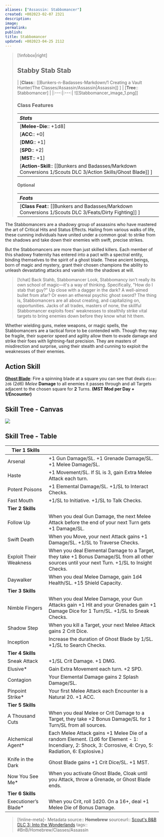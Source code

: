 ```yaml
---
aliases: ["Assassin: Stabbomancer"]
created: +002023-02-07 2321
description: 
image: 
permalink: 
publish: 
title: Stabbomancer
updated: +002023-04-25 2112
---
```



>[!infobox|right]
>## Stabby Stab Stab
> | [**Class**:: [[Bunkers-n-Badasses-Markdown/1 Creating a Vault Hunter/The Classes/Assassin/Assassin|Assassin]] ] | [**Tree**:: Stabbomancer] |
> |:---:|:---:|
> ![[Stabbomancer_image_1.png]]
> ### Class Features
> | ***Stats*** |
> |:---|
> | [**Melee-Die**:: +1d8] |
> | [**ACC**:: +0] |
> | [**DMG**:: +1] |
> | [**SPD**:: +2] |
> |[**MST**::  +1] |
> | [**Action-Skill**:: [[Bunkers and Badasses/Markdown Conversions 1/Scouts DLC 3/Action Skills/Ghost Blade]] ] |
> #### Optional
> | ***Feats*** |
> |:---|
> | [**Class Feat**:: [[Bunkers and Badasses/Markdown Conversions 1/Scouts DLC 3/Feats/Dirty Fighting]] ] |

The Stabbomancers are a shadowy group of assassins who have mastered the art of Critical Hits and Status Effects. Hailing from various walks of life, these cunning individuals have united under a common goal: to strike from the shadows and take down their enemies with swift, precise strikes.

But the Stabbomancers are more than just skilled killers. Each member of this shadowy fraternity has entered into a pact with a spectral entity, binding themselves to the spirit of a ghost blade. These ancient beings, born of magic and mystery, grant their chosen champions the ability to unleash devastating attacks and vanish into the shadows at will.

> [!chat] Back Stahb, Stabbomancer
> Look, Stabbomancy isn't really its own school of magic—it's a way of thinking. Specifically, "How do I stab that guy?" Up close with a dagger in the dark? A well-aimed bullet from afar? Or even an ethereal psychic ghost sword? The thing is, Stabbomancers are all about creating, and capitalizing on, opportunities. Jacks of all trades, masters of none, the skillful Stabbomancer exploits foes' weaknesses to stealthily strike vital targets to bring enemies down before they know what hit them.

Whether wielding guns, melee weapons, or magic spells, the Stabbomancers are a tactical force to be contended with. Though they may be fragile, their superior speed and agility allow them to evade damage and strike their foes with lightning-fast precision. They are masters of misdirection and surprise, using their stealth and cunning to exploit the weaknesses of their enemies.

## Action Skill

**[Ghost Blade](Bunkers%20and%20Badasses/Markdown%20Conversions%201/Scouts%20DLC%203/Action%20Skills/Ghost%20Blade.md)**: Fire a spinning blade at a square you can see that deals `dice: 2d6` (2d6) *Melee* **Damage** to all enemies it passes through and all Targets adjacent to the chosen square for **2** Turns.
**(MST Mod per Day + 1/Encounter)**

## Skill Tree - Canvas

![](Bunkers%20and%20Badasses/Z_Archived/Stabbomancer-ST2/Stabbomancer/zz-attachment/Stabbo-Skill-Tree.canvas)

## Skill Tree - Table

| Tier 1 Skills          |                                                                                                                                                           |
| ---------------------- | --------------------------------------------------------------------------------------------------------------------------------------------------------- |
| Arsenal                | +1 Gun Damage/SL. +1 Grenade Damage/SL. +1 Melee Damage/SL.                                                                                               |
| Haste                  | +1 Movement/SL. If SL is 3, gain Extra Melee Attack each turn.                                                                                            |
| Potent Poisons         | +1 Elemental Damage/SL. +1/SL to Interact Checks.                                                                                                         |
| Fast Mouth             | +1/SL to Initiative. +1/SL to Talk Checks.                                                                                                                |
| **Tier 2 Skills**      |                                                                                                                                                           |
| Follow Up              | When you deal Gun Damage, the next Melee Attack before the end of your next Turn gets +1 Damage/SL.                                                       |
| Swift Death            | When you Move, your next Attack gains +1 Damage/SL. +1/SL to Traverse Checks.                                                                             |
| Exploit Their Weakness | When you deal Elemental Damage to a Target, they take +1 Bonus Damage/SL from all other sources until your next Turn. +1/SL to Insight Checks.            |
| Daywalker              | When you deal Melee Damage, gain 1d4 Health/SL. +15 Shield Capacity.                                                                                      |
| **Tier 3 Skills**      |                                                                                                                                                           |
| Nimble Fingers         | When you deal Melee Damage, your Gun Attacks gain +1 Hit and your Grenades gain +1 Damage Dice for 1 Turn/SL. +1/SL to Sneak Checks.                      |
| Shadow Step            | When you kill a Target, your next Melee Attack gains 2 Crit Dice.                                                                                         |
| Inception              | Increase the duration of Ghost Blade by 1/SL. +1/SL to Search Checks.                                                                                     |
| **Tier 4 Skills**      |                                                                                                                                                           |
| Sneak Attack           | +1/SL Crit Damage. +1 DMG.                                                                                                                                |
| Elusive*               | Gain Extra Movement each turn. +2 SPD.                                                                                                                    |
| Contagion              | Your Elemental Damage gains 2 Splash Damage/SL.                                                                                                           |
| Pinpoint Strike*       | Your first Melee Attack each Encounter is a Natural 20. +1 ACC.                                                                                           |
| **Tier 5 Skills**      |                                                                                                                                                           |
| A Thousand Cuts        | When you deal Melee or Crit Damage to a Target, they take +2 Bonus Damage/SL for 1 Turn/SL from all sources.                                              |
| Alchemical Agent*      | Each Melee Attack gains +1 Melee Die of a random Element. (1d6 for Element - 1: Incendiary, 2: Shock, 3: Corrosive, 4: Cryo, 5: Radiation, 6: Explosive.) |
| Knife in the Dark      | Ghost Blade gains +1 Crit Dice/SL. +1 MST.                                                                                                                |
| Now You See Me*        | When you activate Ghost Blade, Cloak until you Attack, throw a Grenade, or Ghost Blade ends.                                                              |
| **Tier 6 Skills**      |                                                                                                                                                           |
| Executioner’s Blade\*  | When you Crit, roll 1d20. On a 16+, deal +1 Melee Die of Bonus Damage.                                                                                    |

>[!inline-meta]- Metadata
> source:: **Homebrew**
> sourceurl:: [Scout's B&B DLC 3: Into the Wonderlands](https://docs.google.com/document/d/1MLOgrWwcLNTnP9PuXrKiLImy7SUh4hXO8arVUAlmdp0/edit)
> tags:: #BnB/Homebrew/Classes/Assassin
